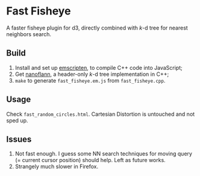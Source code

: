 # Fast Fisheye
A faster fisheye plugin for d3, directly combined with _k_-d tree for nearest neighbors search.

## Build
1. Install and set up [emscripten](http://kripken.github.io/emscripten-site), to compile C++ code into JavaScript;
2. Get [nanoflann](https://github.com/jlblancoc/nanoflann), a header-only _k_-d tree implementation in C++;
3. `make` to generate `fast_fisheye.em.js` from `fast_fisheye.cpp`.

## Usage
Check `fast_random_circles.html`. Cartesian Distortion is untouched and not sped up.

## Issues
1. Not fast enough. I guess some NN search techniques for moving query (= current cursor position) should help. Left as future works.
2. Strangely much slower in Firefox.
